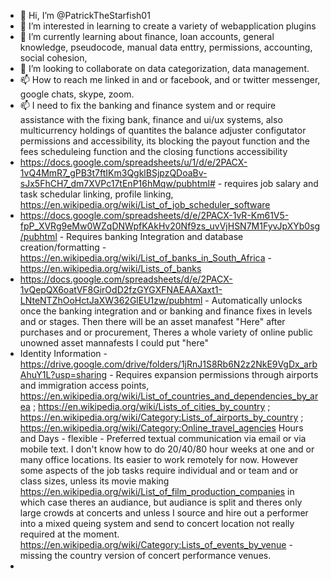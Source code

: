 - 👋 Hi, I’m @PatrickTheStarfish01
- 👀 I’m interested in learning to create a variety of webapplication plugins
- 🌱 I’m currently learning about finance, loan accounts, general knowledge, pseudocode, manual data enttry, permissions, accounting, social cohesion,  
- 💞️ I’m looking to collaborate on data categorization, data management.
- 📫 How to reach me linked in and or facebook, and or twitter messenger, google chats, skype, zoom.
- 📫 I need to fix the banking and finance system and or require assistance with the fixing bank, finance and ui/ux systems, also multicurrency holdings of quantites the balance adjuster configutator permissions and accessibility, its blocking the payout function and the fees scheduleing function and the closing functions accessibility
- https://docs.google.com/spreadsheets/u/1/d/e/2PACX-1vQ4MmR7_gPB3t7ftIKm3QgklBSjpzQDoaBv-sJx5FhCH7_dm7XVPc17tEnP16hMqw/pubhtml# - requires job salary and task schedular linking, profile linking, https://en.wikipedia.org/wiki/List_of_job_scheduler_software 
- https://docs.google.com/spreadsheets/d/e/2PACX-1vR-Km61V5-fpP_XVRg9eMw0WZqDNWpfKAkHv20Nf9zs_uvVjHSN7M1FyvJpXYb0sg/pubhtml - Requires banking Integration and database creation/formatting - https://en.wikipedia.org/wiki/List_of_banks_in_South_Africa - https://en.wikipedia.org/wiki/Lists_of_banks
- https://docs.google.com/spreadsheets/d/e/2PACX-1vQepQX6oatVF8GirOdD2fzGYGXFNAEAAXaxt1-LNteNTZhOoHctJaXW362GlEU1zw/pubhtml - Automatically unlocks once the banking integration and or banking and finance fixes in levels and or stages. Then there will be an asset manafest "Here" after purchases and or procurement, Theres a whole variety of online public unowned asset mannafests I could put "here"
- Identity Information - https://drive.google.com/drive/folders/1jRnJ1S8Rb6N2z2NkE9VgDx_arbAhuY1L?usp=sharing - Requires expansion permissions through airports and immigration access points, https://en.wikipedia.org/wiki/List_of_countries_and_dependencies_by_area ; https://en.wikipedia.org/wiki/Lists_of_cities_by_country ; https://en.wikipedia.org/wiki/Category:Lists_of_airports_by_country ; https://en.wikipedia.org/wiki/Category:Online_travel_agencies
Hours and Days - flexible - Preferred textual communication via email or via mobile text. I don't know how to do 20/40/80 hour weeks at one and or many office locations. Its easier to work remotely for now. However some aspects of the job tasks require individual and or team and or class sizes, unless its movie making https://en.wikipedia.org/wiki/List_of_film_production_companies in which case theres an audiance, but audiance is split and theres only large crowds at concerts and unless I source and hire out a performer into a mixed queing system and send to concert location not really required at the moment. https://en.wikipedia.org/wiki/Category:Lists_of_events_by_venue - missing the country version of concert performance venues.
- 
<!---
PatrickTheStarfish01/PatrickTheStarfish01 is a ✨ special ✨ repository because its `README.md` (this file) appears on your GitHub profile.
You can click the Preview link to take a look at your changes.
--->

